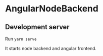 # AngularNodeBackend

## Development server

Run `yarn serve`

It starts node backend and angular frontend.
